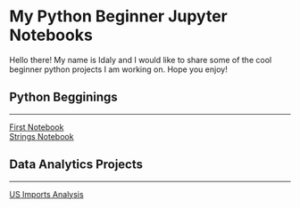 # My Python Beginner Jupyter Notebooks
Hello there! My name is Idaly and I would like to share some of the cool beginner python projects I am working on. Hope you enjoy!    
## Python Begginings
---
[First Notebook](./PY0101EN-1-1-Write_your_first_python_code.ipynb)   
[Strings Notebook](./PY0101EN-1-2-Strings.ipynb)   
## Data Analytics Projects
---
[US Imports Analysis](<./US Export and Imports.ipynb>)
